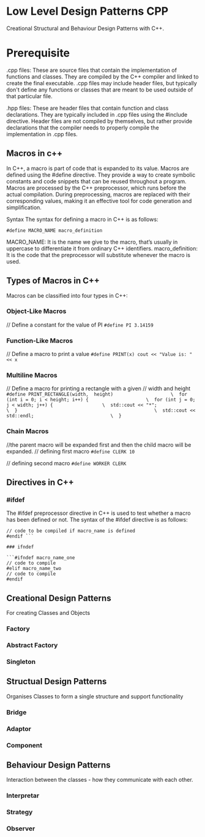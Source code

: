 # Low Level Design Patterns CPP
 Creational Structural and Behaviour Design Patterns with C++.

# Prerequisite

.cpp files: These are source files that contain the implementation of functions and classes. They are compiled by the C++ compiler and linked to create the final executable. .cpp files may include header files, but typically don't define any functions or classes that are meant to be used outside of that particular file.

.hpp files: These are header files that contain function and class declarations. They are typically included in .cpp files using the #include directive. Header files are not compiled by themselves, but rather provide declarations that the compiler needs to properly compile the implementation in .cpp files.

## Macros in c++

In C++, a macro is part of code that is expanded to its value. Macros are defined using the #define directive. They provide a way to create symbolic constants and code snippets that can be reused throughout a program. Macros are processed by the C++ preprocessor, which runs before the actual compilation. During preprocessing, macros are replaced with their corresponding values, making it an effective tool for code generation and simplification.

Syntax
The syntax for defining a macro in C++ is as follows:

```#define MACRO_NAME macro_definition```

MACRO_NAME: It is the name we give to the macro, that’s usually in uppercase to differentiate it from ordinary C++ identifiers.
macro_definition: It is the code that the preprocessor will substitute whenever the macro is used.

## Types of Macros in C++
Macros can be classified into four types in C++:

### Object-Like Macros
// Define a constant for the value of PI 
```#define PI 3.14159 ```

### Function-Like Macros
// Define a macro to print a value 
```#define PRINT(x) cout << "Value is: " << x ```

### Multiline Macros
// Define a macro for printing a rectangle with a given 
// width and height 
    ```#define PRINT_RECTANGLE(width,  height)                     \ 
        for (int i = 0; i < height; i++) {                     \ 
        for (int j = 0; j < width; j++) {                  \ 
        std::cout << "*";                              \ 
        }                                                  \ 
        std::cout << std::endl;                            \ 
        } ```

### Chain Macros
//the parent macro will be expanded first and then the child macro will be expanded.
// defining first macro 
    ```#define CLERK 10``` 

// defining second macro 
    ```#define WORKER CLERK```

## Directives in C++

### #ifdef

The #ifdef preprocessor directive in C++ is used to test whether a macro has been defined or not. The syntax of the #ifdef directive is as follows:

```#ifdef macro_name 
// code to be compiled if macro_name is defined 
#endif ```

### ifndef

```#ifndef macro_name_one
// code to compile 
#elif macro_name_two
// code to compile 
#endif
```

## Creational Design Patterns
For creating Classes and Objects
### Factory
### Abstract Factory
### Singleton

## Structual Design Patterns
Organises Classes to form a single structure and support functionality
### Bridge
### Adaptor
### Component

##  Behaviour Design Patterns
Interaction between the classes - how they communicate with each other.
### Interpretar
### Strategy
### Observer